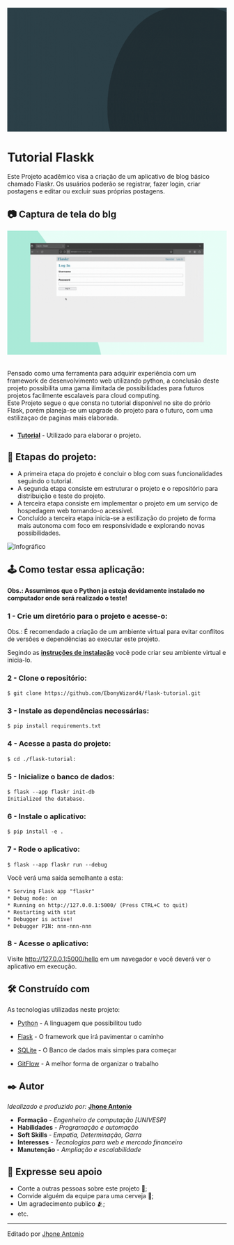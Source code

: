 ![Apresentação](Midia/Apresentação_do_blog.gif)

# Tutorial Flaskk

Este Projeto acadêmico visa a criação de um aplicativo de blog básico chamado Flaskr. Os usuários poderão se registrar, fazer login, criar postagens e editar ou excluir suas próprias postagens.


## 📷 Captura de tela do blg 

![Blog](Midia/Apresentação_do_blog(1).gif)

<br/>
Pensado como uma ferramenta para adquirir experiência com um framework de desenvolvimento web utilizando python, a conclusão deste projeto possibilita uma gama ilimitada de possibilidades para futuros projetos facilmente escalaveis para cloud computing.

<br/>
Este Projeto segue o que consta no tutorial disponível no site do prório Flask, porém planeja-se um upgrade do projeto para o futuro, com uma estilizaçao de paginas mais elaborada.

###

* [**Tutorial**](https://flask.palletsprojects.com/tutorial/) - Utilizado para elaborar o projeto.

## 🧩 Etapas do projeto:
* A primeira etapa do projeto é concluir o blog com suas funcionalidades seguindo o tutorial.
* A segunda etapa consiste em estruturar o projeto e o repositório para distribuição e teste do projeto. 
* A terceira etapa consiste em implementar o projeto em um serviço de hospedagem web tornando-o acessível.
* Concluído a terceira etapa inicia-se a estilização do projeto de forma mais autonoma com foco em responsividade e explorando novas possibilidades.

![Infográfico](Midia/Img/Infográfico.png)

###
## 🕹️ Como testar essa aplicação:

#### Obs.: Assumimos que o Python ja esteja devidamente instalado no computador onde será realizado o teste!

### 1 - Crie um diretório para o projeto e acesse-o:

Obs.: É recomendado a criação de um ambiente virtual para evitar conflitos de versões e dependências ao executar este projeto.

Segindo as [**instruções de instalação**](https://flask.palletsprojects.com/en/3.0.x/installation/) você pode criar seu ambiente virtual e inicia-lo.

### 2 - Clone o repositório:

    $ git clone https://github.com/EbonyWizard4/flask-tutorial.git

### 3 - Instale as dependências necessárias:

    $ pip install requirements.txt


### 4 - Acesse a pasta do projeto:
    $ cd ./flask-tutorial:

### 5 - Inicialize o banco de dados:

    $ flask --app flaskr init-db
    Initialized the database.

### 6 - Instale o aplicativo:

    $ pip install -e .

### 7 - Rode o aplicativo:

    $ flask --app flaskr run --debug

Você verá uma saída semelhante a esta:

    * Serving Flask app "flaskr"
    * Debug mode: on
    * Running on http://127.0.0.1:5000/ (Press CTRL+C to quit)
    * Restarting with stat
    * Debugger is active!
    * Debugger PIN: nnn-nnn-nnn

### 8 - Acesse o aplicativo:

Visite http://127.0.0.1:5000/hello em um navegador e você deverá ver o aplicativo em execução.

###
## 🛠️ Construído com

As tecnologias utilizadas neste projeto:

* [Python](https://www.python.org/) - A linguagem que possibilitou tudo

* [Flask](https://flask.palletsprojects.com/en/3.0.x/) - O framework que irá pavimentar o caminho

* [SQLite](https://www.sqlite.org/) - O Banco de dados mais simples para começar

* [GitFlow](https://pypi.org/project/gitflow/) - A melhor forma de organizar o trabalho

## ✒️ Autor

*Idealizado e produzido por:* [**Jhone Antonio**](https://github.com/EbonyWizard4)

* **Formação** - *Engenheiro de computação [UNIVESP]*
* **Habilidades** - *Programação e automação*
* **Soft Skills** - *Empatia, Determinação, Garra*
* **Interesses** - *Tecnologias para web e mercado financeiro*
* **Manutenção** - *Ampliação e escalabilidade*

## 🎁 Expresse seu apoio

* Conte a outras pessoas sobre este projeto 📢;
* Convide alguém da equipe para uma cerveja 🍺;
* Um agradecimento publico 🫂;
* etc.


---
Editado por [Jhone Antonio](www.linkedin.com/in/antoniojhone)
